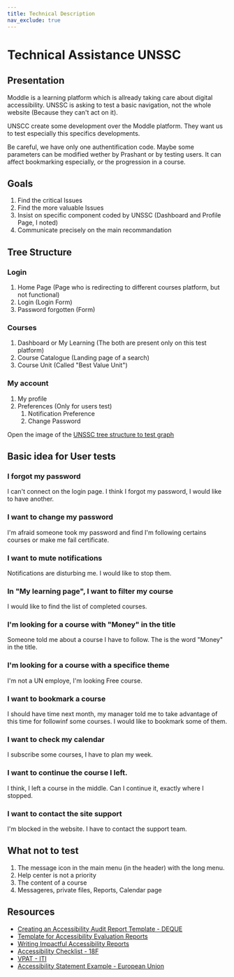 ```yaml
---
title: Technical Description
nav_exclude: true
---
```


# Technical Assistance UNSSC

## Presentation

Moddle is a learning platform which is allready taking care about digital accessibility. UNSSC is asking to test a basic navigation, not the whole website (Because they can't act on it).

UNSCC create some development over the Moddle platform. They want us to test especially this specifics developments.

Be careful, we have only one authentification code. Maybe some parameters can be modified wether by Prashant or by testing users. It can affect bookmarking especially, or the progression in a course.

## Goals

1. Find the critical Issues
1. Find the more valuable Issues
1. Insist on specific component coded by UNSSC (Dashboard and Profile Page, I noted)
1. Communicate precisely on the main recommandation

## Tree Structure

### Login

 1. Home Page (Page who is redirecting to different courses platform, but not functional)
 2. Login (Login Form)
 3. Password forgotten (Form)

### Courses

 1. Dashboard or My Learning (The both are present only on this test platform)
 2. Course Catalogue (Landing page of a search)
 3. Course Unit (Called "Best Value Unit")

### My account

 1. My profile
 2. Preferences (Only for users test)
    1. Notification Preference
    2. Change Password

Open the image of the [UNSSC tree structure to test graph](UNSSC.png)

## Basic idea for User tests

### I forgot my password
 
I can't connect on the login page. I think I forgot my password, I would like to have another.

### I want to change my password

I'm afraid someone took my password and find I'm following certains courses or make me fail certificate.

### I want to mute notifications

Notifications are disturbing me. I would like to stop them.

### In "My learning page", I want to filter my course

I would like to find the list of completed courses.

### I'm looking for a course with "Money" in the title

Someone told me about a course I have to follow. The is the word "Money" in the title.

### I'm looking for a course with a specifice theme

I'm not a UN employe, I'm looking Free course.

### I want to bookmark a course

I should have time next month, my manager told me to take advantage of this time for followinf some courses. I would like to bookmark some of them. 

### I want to check my calendar

I subscribe some courses, I have to plan my week.

### I want to continue the course I left.

I think, I left a course in the middle. Can I continue it, exactly where I stopped.

### I want to contact the site support

I'm blocked in the website. I have to contact the support team. 

## What not to test

1. The message icon in the main menu (in the header) with the long menu.
1. Help center is not a priority
1. The content of a course
1. Messageres, private files, Reports, Calendar page

## Resources

 * [Creating an Accessibility Audit Report Template - DEQUE](https://www.digitala11y.com/creating-an-accessibility-audit-template/)
 * [Template for Accessibility Evaluation Reports ](https://www.w3.org/WAI/test-evaluate/report-template/)
 * [Writing Impactful Accessibility Reports](https://medium.com/openconcept-stories/writing-impactful-accessibility-reports-d6cdd84356fd)
 * [Accessibility Checklist - 18F](https://guides.18f.gov/accessibility/checklist/)
 * [VPAT - ITI](https://www.itic.org/policy/accessibility/vpat)
 * [Accessibility Statement Example - European Union](https://european-union.europa.eu/accessibility-statement_en)
